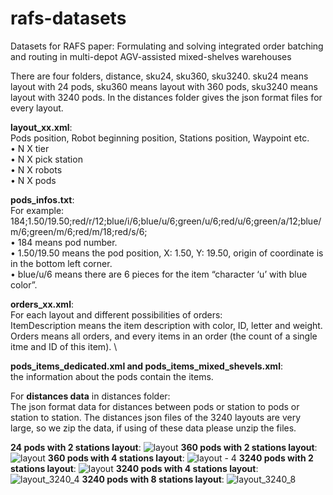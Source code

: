 # rafs-datasets
Datasets for RAFS paper: Formulating and solving integrated order batching and routing in multi-depot AGV-assisted mixed-shelves warehouses

There are four folders, distance, sku24, sku360, sku3240. sku24 means layout with 24 pods, sku360 means layout with 360 pods, sku3240 means layout with 3240 pods. In the distances folder gives the json format files for every layout.

**layout_xx.xml**: \
Pods position, Robot beginning position, Stations position, Waypoint etc. \
•	N X tier \
•	N X pick station \
•	N X robots \
•	N X pods

**pods_infos.txt**: \
For example: 184;1.50/19.50;red/r/12;blue/i/6;blue/u/6;green/u/6;red/u/6;green/a/12;blue/m/6;green/m/6;red/m/18;red/s/6; \
•	184 means pod number. \
•	1.50/19.50 means the pod position, X: 1.50, Y: 19.50, origin of coordinate is in the bottom left corner. \
•	blue/u/6 means there are 6 pieces for the item “character ‘u’ with blue color”.

**orders_xx.xml**: \
For each layout and different possibilities of orders: \
ItemDescription means the item description with color, ID, letter and weight. \
Orders means all orders, and every items in an order (the count of a single itme and ID of this item). \

 **pods_items_dedicated.xml and pods_items_mixed_shevels.xml**: \
 the information about the pods contain the items.

For **distances data** in distances folder: \
The json format data for distances between pods or station to pods or station to station. The distances json files of the 3240 layouts are very large, so we zip the data, if using of these data please unzip the files.

**24 pods with 2 stations layout**:
![layout](https://user-images.githubusercontent.com/61032543/162757138-cf804594-0423-4312-80a5-d41a87f0e340.png)
**360 pods with 2 stations layout**:
![layout](https://user-images.githubusercontent.com/61032543/162757436-eeb2f9ff-4821-4460-9241-471952914ceb.png)
**360 pods with 4 stations layout**:
![layout - 4](https://user-images.githubusercontent.com/61032543/162757473-b960f27e-67af-4ffc-9358-f43bade3dda0.png)
**3240 pods with 2 stations layout**:
![layout](https://user-images.githubusercontent.com/61032543/162757568-efb5eda0-f959-4ddb-a567-062c98c54b0d.png)
**3240 pods with 4 stations layout**:
![layout_3240_4](https://user-images.githubusercontent.com/61032543/162757614-ea09a803-9884-42c6-ab28-afde02876863.png)
**3240 pods with 8 stations layout**:
![layout_3240_8](https://user-images.githubusercontent.com/61032543/162757637-fbf4a6c1-40ef-45b0-8347-bacc05e56757.png)

